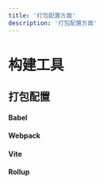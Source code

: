 ```yaml
---
title: '打包配置方面'
description: '打包配置方面'
---
```


# 构建工具




## 打包配置


#### Babel


#### Webpack


#### Vite


#### Rollup
